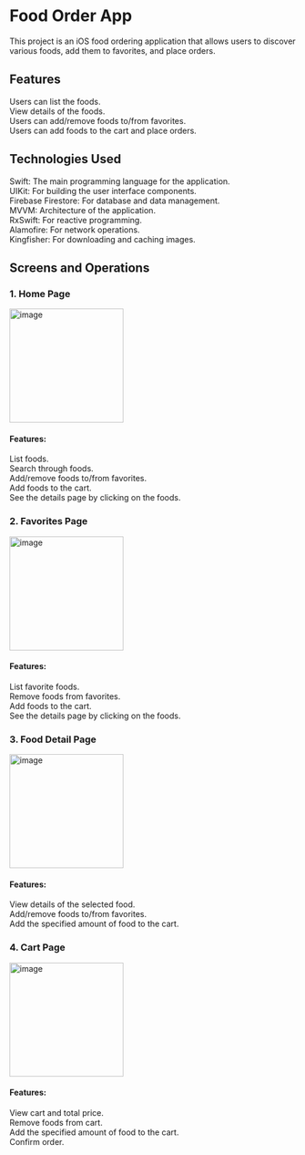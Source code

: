 # Food Order App
This project is an iOS food ordering application that allows users to discover various foods, add them to favorites, and place orders.

## Features
Users can list the foods.<br>
View details of the foods.<br>
Users can add/remove foods to/from favorites.<br>
Users can add foods to the cart and place orders.<br>

## Technologies Used<br>
Swift: The main programming language for the application.<br>
UIKit: For building the user interface components.<br>
Firebase Firestore: For database and data management.<br>
MVVM: Architecture of the application.<br>
RxSwift: For reactive programming.<br>
Alamofire: For network operations.<br>
Kingfisher: For downloading and caching images.<br>

## Screens and Operations<br>
### 1. Home Page
<img width="200" alt="image" src="https://github.com/user-attachments/assets/ce1b8d15-98ac-4b0b-81f5-657a9c5ffb4b">

#### Features:
List foods.<br>
Search through foods.<br>
Add/remove foods to/from favorites.<br>
Add foods to the cart.<br>
See the details page by clicking on the foods.<br>

### 2. Favorites Page
<img width="200" alt="image" src="https://github.com/user-attachments/assets/743726fa-e66e-476a-9585-9da8a7798885">

#### Features:
List favorite foods.<br>
Remove foods from favorites.<br>
Add foods to the cart.<br>
See the details page by clicking on the foods.<br>

### 3. Food Detail Page
<img width="200" alt="image" src="https://github.com/user-attachments/assets/528077dc-e92c-48fa-b629-88b12157f3ac">

#### Features:
View details of the selected food.<br>
Add/remove foods to/from favorites.<br>
Add the specified amount of food to the cart.<br>

### 4. Cart Page
<img width="200" alt="image" src="https://github.com/user-attachments/assets/605c2562-89cd-4643-9e3a-b12541ce5736">

#### Features:
View cart and total price.<br>
Remove foods from cart.<br>
Add the specified amount of food to the cart.<br>
Confirm order.<br>

